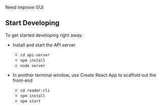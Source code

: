 Need improve GUI


## Start Developing

To get started developing right away:

* Install and start the API server
    - `cd api-server`
    - `npm install`
    - `node server`
* In another terminal window, use Create React App to scaffold out the front-end
    
    - `cd reader-cli`
    - `npm install`
    - `npm start`

